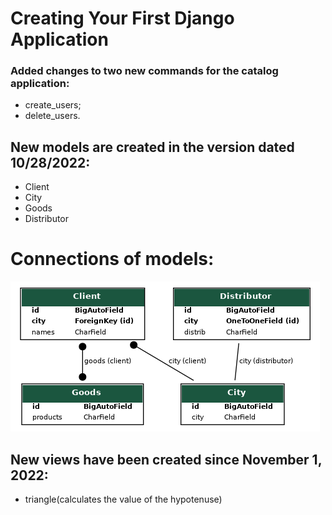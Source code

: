 # Creating Your First Django Application


### Added changes to two new commands for the catalog application:
- create_users;
- delete_users.


## New models are created in the version dated 10/28/2022:
- Client
- City
- Goods
- Distributor

# Connections of models:

![](https://github.com/Kirtsun/Dz_Django/raw/main/connection_models.png)

## New views have been created since November 1, 2022: 
- triangle(calculates the value of the hypotenuse)

